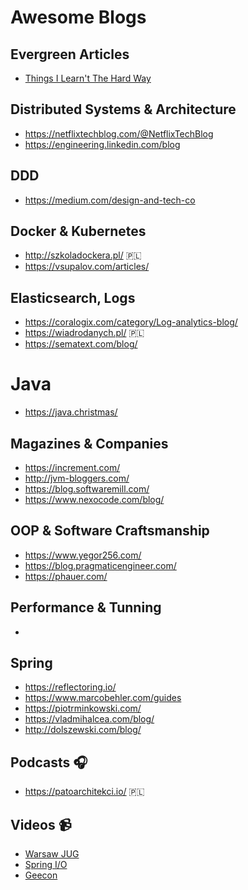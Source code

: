 # Awesome Blogs

## Evergreen Articles 
* [Things I Learn't The Hard Way](https://blog.juliobiason.me/thoughts/things-i-learnt-the-hard-way/)

## Distributed Systems & Architecture 
* https://netflixtechblog.com/@NetflixTechBlog
* https://engineering.linkedin.com/blog

## DDD 
* https://medium.com/design-and-tech-co

## Docker & Kubernetes 
* http://szkoladockera.pl/ 🇵🇱
* https://vsupalov.com/articles/

## Elasticsearch, Logs 
* https://coralogix.com/category/Log-analytics-blog/
* https://wiadrodanych.pl/ 🇵🇱
* https://sematext.com/blog/

# Java 
* https://java.christmas/

## Magazines & Companies 
* https://increment.com/
* http://jvm-bloggers.com/
* https://blog.softwaremill.com/
* https://www.nexocode.com/blog/

## OOP & Software Craftsmanship 
* https://www.yegor256.com/
* https://blog.pragmaticengineer.com/
* https://phauer.com/

## Performance & Tunning 
* 

## Spring 
* https://reflectoring.io/ 
* https://www.marcobehler.com/guides
* https://piotrminkowski.com/
* https://vladmihalcea.com/blog/
* http://dolszewski.com/blog/

## Podcasts 🎧
* https://patoarchitekci.io/ 🇵🇱

## Videos 📹
* [Warsaw JUG](https://www.youtube.com/channel/UC2coGyxf5x_CzJ3l4F-N-Sw/videos)
* [Spring I/O](https://www.youtube.com/channel/UCLMPXsvSrhNPN3i9h-u8PYg) 
* [Geecon](https://www.youtube.com/channel/UCVnJYdr91EZW8YvtMrxB1bg/videos)
